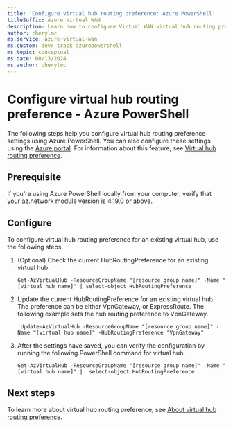 ```yaml
---
title: 'Configure virtual hub routing preference: Azure PowerShell'
titleSuffix: Azure Virtual WAN
description: Learn how to configure Virtual WAN virtual hub routing preference using Azure PowerShell.
author: cherylmc
ms.service: azure-virtual-wan
ms.custom: devx-track-azurepowershell
ms.topic: conceptual
ms.date: 08/13/2024
ms.author: cherylmc
---
```

# Configure virtual hub routing preference - Azure PowerShell

The following steps help you configure virtual hub routing preference settings using Azure PowerShell. You can also configure these settings using the [Azure portal](howto-virtual-hub-routing-preference.md). For information about this feature, see [Virtual hub routing preference](about-virtual-hub-routing-preference.md).

## Prerequisite

If you're using Azure PowerShell locally from your computer, verify that your az.network module version is 4.19.0 or above.

## Configure

To configure virtual hub routing preference for an existing virtual hub, use the following steps.

1. (Optional) Check the current HubRoutingPreference for an existing virtual hub.

   ```azurepowershell-interactive
   Get-AzVirtualHub -ResourceGroupName "[resource group name]" -Name "[virtual hub name]" | select-object HubRoutingPreference
   ```

1. Update the current HubRoutingPreference for an existing virtual hub. The preference can be either VpnGateway, or ExpressRoute. The following example sets the hub routing preference to VpnGateway. 

   ```azurepowershell-interactive
    Update-AzVirtualHub -ResourceGroupName "[resource group name]" -Name "[virtual hub name]" -HubRoutingPreference "VpnGateway"
   ```

1. After the settings have saved, you can verify the configuration by running the following PowerShell command for virtual hub.

   ```azurepowershell-interactive
   Get-AzVirtualHub -ResourceGroupName "[resource group name]" -Name "[virtual hub name]" |  select-object HubRoutingPreference
   ```

## Next steps

To learn more about virtual hub routing preference, see [About virtual hub routing preference](about-virtual-hub-routing-preference.md).

